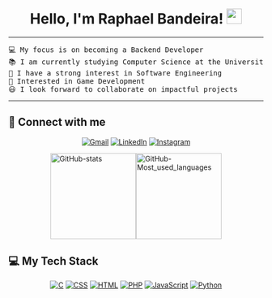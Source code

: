 <h1 align="center">
Hello, I'm Raphael Bandeira!
	<a href="https://github.com/Raphael-Bnd" target="_self">
		<img src="https://media.giphy.com/media/hvRJCLFzcasrR4ia7z/giphy.gif" width="30">
	</a>
</h1>

<hr>

<pre>
💻 My focus is on becoming a Backend Developer
📚 I am currently studying Computer Science at the University of Estácio de Sá
📝 I have a strong interest in Software Engineering
🚩 Interested in Game Development
😃 I look forward to collaborate on impactful projects
</pre>
<hr>

## 🤝 Connect with me

<p align="center">
	<a href="https://mail.google.com/mail/u/0/#inbox?compose=GTvVlcSKkjxRMZNDFBwLQwJMdxVcCMRtNZzNcnnNsqstDdFWbZkBzWZTqscpRHLcRLsWhxHmgbklg"><img src="https://img.shields.io/badge/gmail-%23EA4335.svg?style=for-the-badge&logo=gmail&logoColor=white" alt="Gmail"/></a>
	<a href="https://www.linkedin.com/in/raphael-bandeira-657851220/"><img src="https://img.shields.io/badge/linkedin-%230077B5.svg?style=for-the-badge&logo=linkedin&logoColor=white" alt="LinkedIn"/></a>
  <a href="https://www.instagram.com/euraphael.idk/"><img src="https://img.shields.io/badge/Instagram-%23E4405F.svg?style=for-the-badge&logo=Instagram&logoColor=white" alt="Instagram"/></a>
</p>

<div style="display: flex; justify-content: center; align-items: center;">
	<a href="https://github.com/Raphael-Bnd"></a>
	<img align="center" height="169cm" alt="GitHub-stats" src="https://github-readme-stats.vercel.app/api?username=raphael-bnd&theme=react&show_icons=true&hide_border=true&count_private=true"/>
	<img align="center" height="169cm" alt="GitHub-Most_used_languages" src="https://github-readme-stats.vercel.app/api/top-langs/?username=raphael-bnd&theme=react&show_icons=true&hide_border=true&layout=compact"/>
</div>

## 💻 My Tech Stack

<p align="center">
    <a href=""><img alt="C" src="https://img.shields.io/badge/c%20-%2300599C.svg?&style=for-the-badge&logo=c&logoColor=white"></a>
    <a href=""><img alt="CSS" src="https://img.shields.io/badge/css3%20-%231572B6.svg?&style=for-the-badge&logo=css3&logoColor=white"></a>
    <a href=""><img alt="HTML" src="https://img.shields.io/badge/html5%20-%23E34F26.svg?&style=for-the-badge&logo=html5&logoColor=white"></a>
    <a href=""><img alt="PHP" src="https://img.shields.io/badge/php-%23777BB4.svg?&style=for-the-badge&logo=php&logoColor=white"></a>
    <a href=""><img alt="JavaScript" src="https://img.shields.io/badge/javascript%20-%23323330.svg?&style=for-the-badge&logo=javascript&logoColor=%23F7DF1E"></a>
    <a href=""><img alt="Python" src="https://img.shields.io/badge/python%20-%2314354C.svg?&style=for-the-badge&logo=python&logoColor=white"></a>
    <a href=""></a>

</p>
